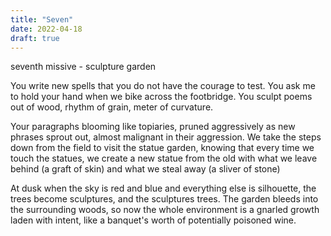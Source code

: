 ```yaml
---
title: "Seven"
date: 2022-04-18
draft: true
---
```


seventh missive - sculpture garden

You write new spells that you do not have the courage to test. You ask me to hold your hand when we bike across the footbridge. You sculpt poems out of wood, rhythm of grain, meter of curvature.

Your paragraphs blooming like topiaries, pruned aggressively as new phrases sprout out, almost malignant in their aggression. We take the steps down from the field to visit the statue garden, knowing that every time we touch the statues, we create a new statue from the old with what we leave behind (a graft of skin) and what we steal away (a sliver of stone)

At dusk when the sky is red and blue and everything else is silhouette, the trees become sculptures, and the sculptures trees. The garden bleeds into the surrounding woods, so now the whole environment is a gnarled growth laden with intent, like a banquet's worth of potentially poisoned wine.
